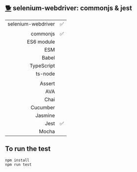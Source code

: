 ## [:dog2:](https://github.com/xgirma/e2e_test_recipes/tree/master/configuration/selenium-webdriver) selenium-webdriver: commonjs & jest

|   |  |
|---:|:---|
| selenium-webdriver | :white_check_mark: |
|   |   |
| commonjs  | :white_check_mark: |
| ES6 module  |   |
| ESM  |  |
| Babel  |  |
| TypeScript  |  |
| ts-node  |  |
|   |   |
| Assert  |   |
| AVA  |   |
| Chai  |   |
| Cucumber  |   |
| Jasmine  |  | 
| Jest  | :white_check_mark: | 
| Mocha  |  |

## To run the test

    npm install
    npm run test
